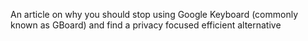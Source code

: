 An article on why you should stop using Google Keyboard (commonly known as GBoard) and find a privacy focused efficient alternative
